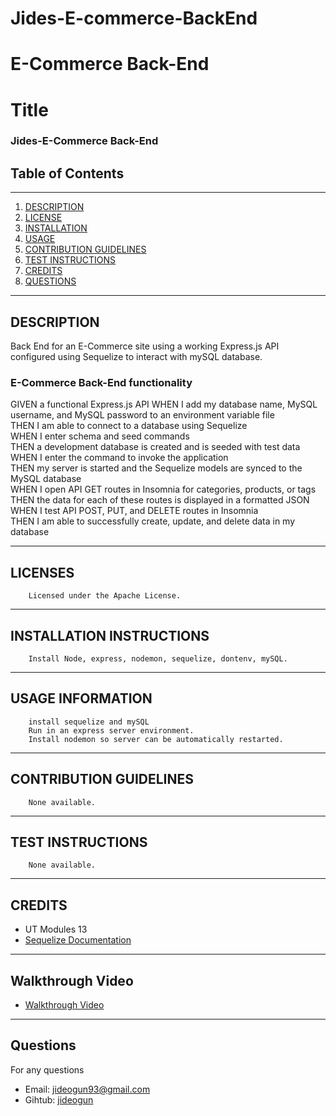 # Jides-E-commerce-BackEnd


# E-Commerce Back-End

# Title
### Jides-E-Commerce Back-End
## Table of Contents
---
1. [DESCRIPTION](#description)
2. [LICENSE](#licenses)
3. [INSTALLATION](#installation-instructions)
4. [USAGE](#usage-information)
5. [CONTRIBUTION GUIDELINES](#contribution-guidelines)
6. [TEST INSTRUCTIONS](#test-instructions)
7. [CREDITS](#credits)
8. [QUESTIONS](#questions)
---
## DESCRIPTION
 Back End for an E-Commerce site using a working Express.js API configured using Sequelize to interact with mySQL database.

### E-Commerce Back-End functionality

GIVEN a functional Express.js API
WHEN I add my database name, MySQL username, and MySQL password to an environment variable file <br>
THEN I am able to connect to a database using Sequelize <br>
WHEN I enter schema and seed commands <br>
THEN a development database is created and is seeded with test data <br>
WHEN I enter the command to invoke the application <br>
THEN my server is started and the Sequelize models are synced to the MySQL database <br>
WHEN I open API GET routes in Insomnia for categories, products, or tags <br>
THEN the data for each of these routes is displayed in a formatted JSON <br>
WHEN I test API POST, PUT, and DELETE routes in Insomnia <br>
THEN I am able to successfully create, update, and delete data in my database <br>
   
   
 ---
 ## LICENSES
        Licensed under the Apache License.
 ---
 ## INSTALLATION INSTRUCTIONS
 
        Install Node, express, nodemon, sequelize, dontenv, mySQL.
 ---
 ## USAGE INFORMATION
        install sequelize and mySQL
        Run in an express server environment.
        Install nodemon so server can be automatically restarted.
 ---
## CONTRIBUTION GUIDELINES
        None available.
---
## TEST INSTRUCTIONS
        None available.
---
## CREDITS
   * UT Modules 13
   * [Sequelize Documentation](https://sequelize.org/master/index.html)
---

## Walkthrough Video
   * [Walkthrough Video](https://youtu.be/oHHr76X0dWU)
   
---
## Questions
For any questions 
- Email: [jideogun93@gmail.com](mailto:jideogun93@gmail.com)
- Gihtub: [jideogun](https://github.com/jideogun)
